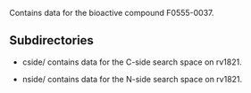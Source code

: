 Contains data for the bioactive compound F0555-0037.

## Subdirectories

- cside/ contains data for the C-side search space on rv1821.

- nside/ contains data for the N-side search space on rv1821.

